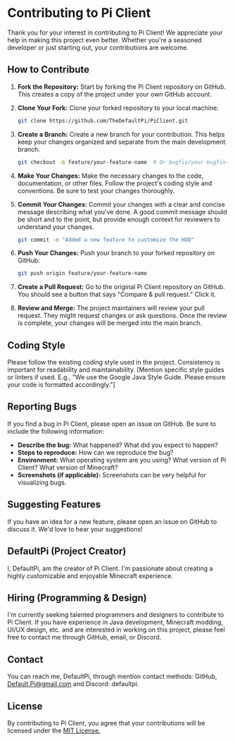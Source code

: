 # Contributing to Pi Client

Thank you for your interest in contributing to Pi Client! We appreciate your help in making this project even better.  Whether you're a seasoned developer or just starting out, your contributions are welcome.

## How to Contribute

1.  **Fork the Repository:** Start by forking the Pi Client repository on GitHub. This creates a copy of the project under your own GitHub account.

2.  **Clone Your Fork:** Clone your forked repository to your local machine:

    ```bash
    git clone https://github.com/TheDefaultPi/PiClient.git
    ```

3.  **Create a Branch:** Create a new branch for your contribution.  This helps keep your changes organized and separate from the main development branch.

    ```bash
    git checkout -b feature/your-feature-name  # Or bugfix/your-bugfix-name, etc.
    ```

4.  **Make Your Changes:** Make the necessary changes to the code, documentation, or other files.  Follow the project's coding style and conventions.  Be sure to test your changes thoroughly.

5.  **Commit Your Changes:** Commit your changes with a clear and concise message describing what you've done.  A good commit message should be short and to the point, but provide enough context for reviewers to understand your changes.

    ```bash
    git commit -m "Added a new feature to customize the HUD"
    ```

6.  **Push Your Changes:** Push your branch to your forked repository on GitHub:

    ```bash
    git push origin feature/your-feature-name
    ```

7.  **Create a Pull Request:** Go to the original Pi Client repository on GitHub.  You should see a button that says "Compare & pull request." Click it.

8.  **Review and Merge:** The project maintainers will review your pull request.  They might request changes or ask questions.  Once the review is complete, your changes will be merged into the main branch.

## Coding Style

Please follow the existing coding style used in the project.  Consistency is important for readability and maintainability. [Mention specific style guides or linters if used. E.g., "We use the Google Java Style Guide.  Please ensure your code is formatted accordingly."]

## Reporting Bugs

If you find a bug in Pi Client, please open an issue on GitHub.  Be sure to include the following information:

*   **Describe the bug:** What happened? What did you expect to happen?
*   **Steps to reproduce:** How can we reproduce the bug?
*   **Environment:** What operating system are you using? What version of Pi Client? What version of Minecraft?
*   **Screenshots (if applicable):** Screenshots can be very helpful for visualizing bugs.

## Suggesting Features

If you have an idea for a new feature, please open an issue on GitHub to discuss it.  We'd love to hear your suggestions!

## DefaultPi (Project Creator)

I, DefaultPi, am the creator of Pi Client.  I'm passionate about creating a highly customizable and enjoyable Minecraft experience.

## Hiring (Programming & Design)

I'm currently seeking talented programmers and designers to contribute to Pi Client.  If you have experience in Java development, Minecraft modding, UI/UX design, etc. and are interested in working on this project, please feel free to contact me through GitHub, email, or Discord.

## Contact

You can reach me, DefaultPi, through mention contact methods: GitHub, Default.Pi@gmail.com and Discord: defaultpi.

## License

By contributing to Pi Client, you agree that your contributions will be licensed under the [MIT License.](LICENSE)
